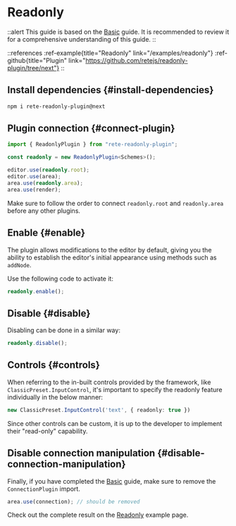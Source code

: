 # Readonly

::alert
This guide is based on the [Basic](/docs/guides/basic) guide. It is recommended to review it for a comprehensive understanding of this guide.
::

::references
:ref-example{title="Readonly" link="/examples/readonly"}
:ref-github{title="Plugin" link="https://github.com/retejs/readonly-plugin/tree/next"}
::

## Install dependencies {#install-dependencies}

```bash
npm i rete-readonly-plugin@next
```

## Plugin connection {#connect-plugin}

```ts
import { ReadonlyPlugin } from "rete-readonly-plugin";

const readonly = new ReadonlyPlugin<Schemes>();

editor.use(readonly.root);
editor.use(area);
area.use(readonly.area);
area.use(render);
```

Make sure to follow the order to connect `readonly.root` and `readonly.area` before any other plugins.

## Enable {#enable}

The plugin allows modifications to the editor by default, giving you the ability to establish the editor's initial appearance using methods such as `addNode`.

Use the following code to activate it:

```ts
readonly.enable();
```

## Disable {#disable}

Disabling can be done in a similar way:

```ts
readonly.disable();
```

## Controls {#controls}

When referring to the in-built controls provided by the framework, like `ClassicPreset.InputControl`, it's important to specify the readonly feature individually in the below manner:

```ts
new ClassicPreset.InputControl('text', { readonly: true })
```

Since other controls can be custom, it is up to the developer to implement their "read-only" capability.

## Disable connection manipulation {#disable-connection-manipulation}

Finally, if you have completed the [Basic](/docs/guides/basic) guide, make sure to remove the `ConnectionPlugin` import.

```ts
area.use(connection); // should be removed
```

Check out the complete result on the [Readonly](/examples/readonly) example page.
